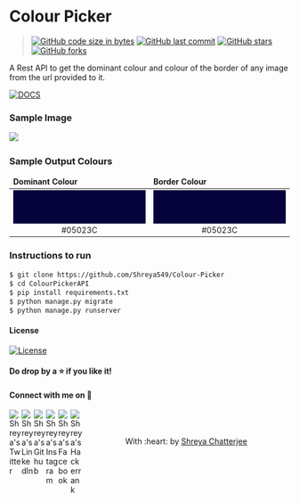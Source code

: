 # Colour Picker

> [![GitHub code size in bytes](https://img.shields.io/github/languages/code-size/Shreya549/Colour-Picker?logo=github&style=social)](https://github.com/Shreya549/) [![GitHub last commit](https://img.shields.io/github/last-commit/Shreya549/Colour-Picker?style=social&logo=git)](https://github.com/Shreya549/) [![GitHub stars](https://img.shields.io/github/stars/Shreya549/Colour-Picker?style=social)](https://github.com/Shreya549/Colour-Picker/stargazers) [![GitHub forks](https://img.shields.io/github/forks/Shreya549/Colour-Picker?style=social&logo=git)](https://github.com/Shreya549/Colour-Picker/network)


A Rest API to get the dominant colour and colour of the border of any image from the url provided to it.
<br>

[![DOCS](https://img.shields.io/badge/Documentation-see%20docs-green?style=flat-square&logo=appveyor)](https://documenter.getpostman.com/view/7941616/TVsxB6Az) 


### Sample Image
<img src = https://storage.googleapis.com/bizupimg/profile_photo/kppl_logo.png width = 60%/>

### Sample Output Colours
<table>
  <thead>
    <tr>
      <td> <strong> Dominant Colour</td>
      <td> <strong> Border Colour </td>
    </tr>
  </thead>
<tbody>
 <tr>
  <td align="center" width="20%"> <img height=60px src = https://github.com/Shreya549/Colour-Picker/blob/main/%2305023C.png width = 100%/> <br>
   #05023C</td>
  
  <td align="center" width="20%"> <img height=60px src = https://github.com/Shreya549/Colour-Picker/blob/main/%2305023C.png width = 100%/> <br>
#05023C</td>
</tr>
</tbody>
</table>

### Instructions to run
```
$ git clone https://github.com/Shreya549/Colour-Picker
$ cd ColourPickerAPI
$ pip install requirements.txt
$ python manage.py migrate
$ python manage.py runserver
```

#### License
[![License](http://img.shields.io/:license-mit-blue.svg?style=flat-square)](http://badges.mit-license.org)
#### Do drop by a :star: if you like it!

#### Connect with me on :smiling_face_with_three_hearts:
<a href="https://twitter.com/shreyaaaaaaaaa_">
  <img align="left" alt="Shreya's Twitter" width="22px" src="https://cdn.jsdelivr.net/npm/simple-icons@v3/icons/twitter.svg" />
</a>
<a href="https://www.linkedin.com/in/shreyachatterjee05/">
  <img align="left" alt="Shreya's LinkedIn" width="22px" src="https://cdn.jsdelivr.net/npm/simple-icons@v3/icons/linkedin.svg" />
</a>
<a href="https://github.com/Shreya549">
  <img align="left" alt="Shreya's Github" width="22px" src="https://cdn.jsdelivr.net/npm/simple-icons@v3/icons/github.svg" />
</a>
<a href="https://www.instagram.com/the_strange_concoction/">
  <img align="left" alt="Shreya's Instagram" width="22px" src="https://cdn.jsdelivr.net/npm/simple-icons@v3/icons/instagram.svg" />
</a>
<a href="https://www.facebook.com/shreya.chatterjee.31105674">
  <img align="left" alt="Shreya's Facebook" width="22px" src="https://cdn.jsdelivr.net/npm/simple-icons@v3/icons/facebook.svg" />
</a>
<a href="https://www.hackerrank.com/shreyachatterje2">
  <img align="left" alt="Shreya's Hackerrank" width="22px" src="https://cdn.jsdelivr.net/npm/simple-icons@v3/icons/hackerrank.svg" />
</a>
<br><br>

<p align="center">
	With :heart: by <a href="" target="_blank">Shreya Chatterjee</a>
</p>
